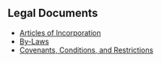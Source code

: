 ## Legal Documents

* [Articles of Incorporation](/incorporation)
* [By-Laws](/by-laws)
* [Covenants, Conditions, and Restrictions](/ccr)
